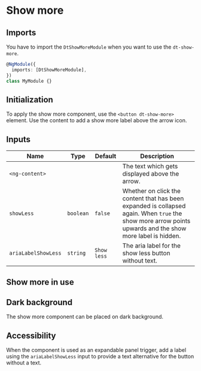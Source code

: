 # Show more

<ba-ux-snippet name="show-more-intro"></ba-ux-snippet>

<ba-live-example name="DtExampleShowMoreDefault"></ba-live-example>

## Imports

You have to import the `DtShowMoreModule` when you want to use the
`dt-show-more`.

```typescript
@NgModule({
  imports: [DtShowMoreModule],
})
class MyModule {}
```

## Initialization

To apply the show more component, use the `<button dt-show-more>` element. Use
the content to add a show more label above the arrow icon.

## Inputs

| Name                | Type      | Default     | Description                                                                                                                                               |
| ------------------- | --------- | ----------- | --------------------------------------------------------------------------------------------------------------------------------------------------------- |
| `<ng-content>`      |           |             | The text which gets displayed above the arrow.                                                                                                            |
| `showLess`          | `boolean` | `false`     | Whether on click the content that has been expanded is collapsed again. When `true` the show more arrow points upwards and the show more label is hidden. |
| `ariaLabelShowLess` | `string`  | `Show less` | The aria label for the show less button without text.                                                                                                     | `(changed)` | `event<void>` |  | The event which gets fired when the state changes. The event is fired when the user clicks on the component, as well as using SPACE or ENTER keys. |  |

## Show more in use

<ba-ux-snippet name="show-more-in-use"></ba-ux-snippet>

## Dark background

The show more component can be placed on dark background.

<ba-live-example name="DtExampleShowMoreDark" themedark></ba-live-example>

## Accessibility

When the component is used as an expandable panel trigger, add a label using the
`ariaLabelShowLess` input to provide a text alternative for the button without a
text.
